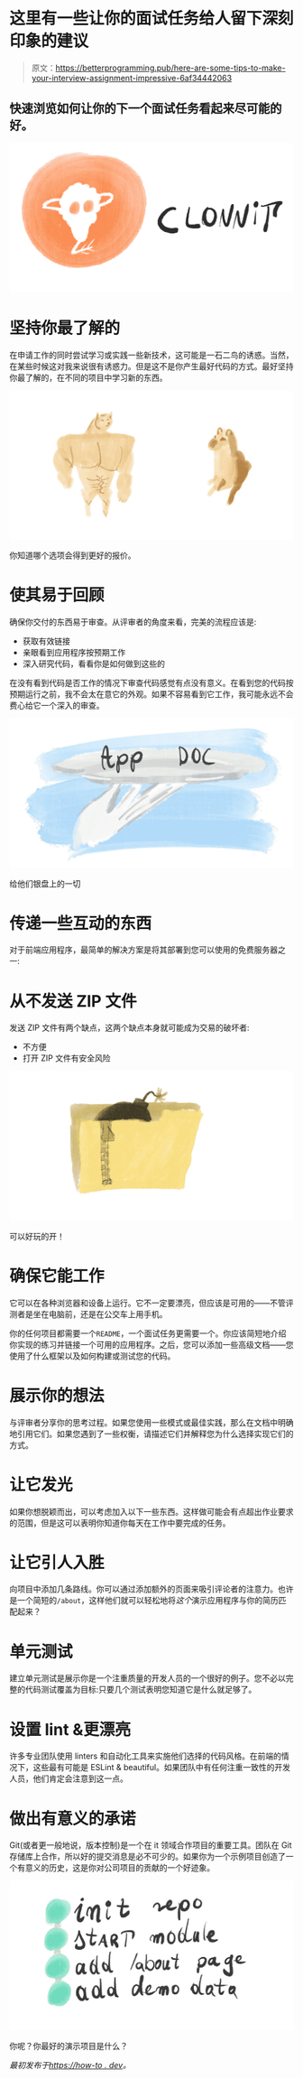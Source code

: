 # 这里有一些让你的面试任务给人留下深刻印象的建议

> 原文：<https://betterprogramming.pub/here-are-some-tips-to-make-your-interview-assignment-impressive-6af34442063>

## 快速浏览如何让你的下一个面试任务看起来尽可能的好。

![](img/fcdbfe095086f5d47c1749258b66420a.png)

# 坚持你最了解的

在申请工作的同时尝试学习或实践一些新技术，这可能是一石二鸟的诱惑。当然，在某些时候这对我来说很有诱惑力。但是这不是你产生最好代码的方式。最好坚持你最了解的，在不同的项目中学习新的东西。

![](img/ba8d1cb20645f2d20f3bc560dee0c81e.png)

你知道哪个选项会得到更好的报价。

# 使其易于回顾

确保你交付的东西易于审查。从评审者的角度来看，完美的流程应该是:

*   获取有效链接
*   亲眼看到应用程序按预期工作
*   深入研究代码，看看你是如何做到这些的

在没有看到代码是否工作的情况下审查代码感觉有点没有意义。在看到您的代码按预期运行之前，我不会太在意它的外观。如果不容易看到它工作，我可能永远不会费心给它一个深入的审查。

![](img/38f86c76d4bd0a9be10b4de6895016b5.png)

给他们银盘上的一切

# 传递一些互动的东西

对于前端应用程序，最简单的解决方案是将其部署到您可以使用的免费服务器之一:

# 从不发送 ZIP 文件

发送 ZIP 文件有两个缺点，这两个缺点本身就可能成为交易的破坏者:

*   不方便
*   打开 ZIP 文件有安全风险

![](img/41211b159f23981d43745cdddb966401.png)

可以好玩的开！

# 确保它能工作

它可以在各种浏览器和设备上运行。它不一定要漂亮，但应该是可用的——不管评测者是坐在电脑前，还是在公交车上用手机。

你的任何项目都需要一个`README`，一个面试任务更需要一个。你应该简短地介绍你实现的练习并链接一个可用的应用程序。之后，您可以添加一些高级文档——您使用了什么框架以及如何构建或测试您的代码。

# 展示你的想法

与评审者分享你的思考过程。如果您使用一些模式或最佳实践，那么在文档中明确地引用它们。如果您遇到了一些权衡，请描述它们并解释您为什么选择实现它们的方式。

# 让它发光

如果你想脱颖而出，可以考虑加入以下一些东西。这样做可能会有点超出作业要求的范围，但是这可以表明你知道你每天在工作中要完成的任务。

# 让它引人入胜

向项目中添加几条路线。你可以通过添加额外的页面来吸引评论者的注意力。也许是一个简短的`/about`，这样他们就可以轻松地将*这个*演示应用程序与你的简历匹配起来？

# 单元测试

建立单元测试是展示你是一个注重质量的开发人员的一个很好的例子。您不必以完整的代码测试覆盖为目标:只要几个测试表明您知道它是什么就足够了。

# 设置 lint &更漂亮

许多专业团队使用 linters 和自动化工具来实施他们选择的代码风格。在前端的情况下，这些最有可能是 ESLint & beautiful。如果团队中有任何注重一致性的开发人员，他们肯定会注意到这一点。

# 做出有意义的承诺

Git(或者更一般地说，版本控制)是一个在 it 领域合作项目的重要工具。团队在 Git 存储库上合作，所以好的提交消息是必不可少的。如果你为一个示例项目创造了一个有意义的历史，这是你对公司项目的贡献的一个好迹象。

![](img/7915d7191742dc77737253799e729aa5.png)

你呢？你最好的演示项目是什么？

*最初发布于*[*https://how-to . dev*](https://how-to.dev/tips-for-making-your-interview-assignment-impressive)*。*